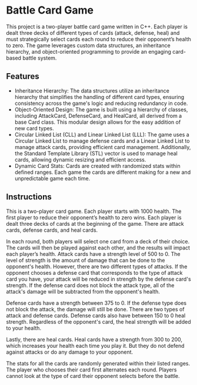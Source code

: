 # Battle Card Game

This project is a two-player battle card game written in C++. Each player is dealt three decks of different types of cards (attack, defense, heal) and must strategically select cards each round to reduce their opponent’s health to zero. The game leverages custom data structures, an inheritance hierarchy, and object-oriented programming to provide an engaging card-based battle system.

## Features
- Inheritance Hierarchy: The data structures utilize an inheritance hierarchy that simplifies the handling of different card types, ensuring consistency across the game's logic and reducing redundancy in code.
- Object-Oriented Design: The game is built using a hierarchy of classes, including AttackCard, DefenseCard, and HealCard, all derived from a base Card class. This modular design allows for the easy addition of new card types.
- Circular Linked List (CLL) and Linear Linked List (LLL): The game uses a Circular Linked List to manage defense cards and a Linear Linked List to manage attack cards, providing efficient card management. Additionally, the Standard Template Library (STL) vector is used to manage heal cards, allowing dynamic resizing and efficient access.
- Dynamic Card Stats: Cards are created with randomized stats within defined ranges. Each game the cards are different making for a new and unpredictable game each time.

## Instructions

This is a two-player card game. Each player starts with 1000 health. The first player to reduce their opponent’s health to zero wins. Each player is dealt three decks of cards at the beginning of the game. There are attack cards, defense cards, and heal cards.

In each round, both players will select one card from a deck of their choice. The cards will then be played against each other, and the results will impact each player’s health. Attack cards have a strength level of 500 to 0. The level of strength is the amount of damage that can be done to the opponent's health. However, there are two different types of attacks. If the opponent chooses a defense card that corresponds to the type of attack card you have, your attack will be reduced in strength by the defense card's strength. If the defense card does not block the attack type, all of the attack's damage will be subtracted from the opponent's health.

Defense cards have a strength between 375 to 0. If the defense type does not block the attack, the damage will still be done. There are two types of attack and defense cards. Defense cards also have between 150 to 0 heal strength. Regardless of the opponent's card, the heal strength will be added to your health.

Lastly, there are heal cards. Heal cards have a strength from 300 to 200, which increases your health each time you play it. But they do not defend against attacks or do any damage to your opponent.

The stats for all the cards are randomly generated within their listed ranges. The player who chooses their card first alternates each round. Players cannot look at the type of card their opponent selects before the battle.
